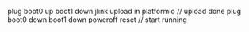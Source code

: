 
plug boot0 up boot1 down
jlink upload in platformio
// upload done
plug boot0 down boot1 down
poweroff reset
// start running